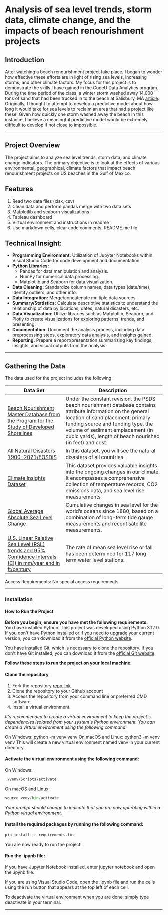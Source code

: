 # Analysis of sea level trends, storm data, climate change, and the impacts of beach renourishment projects

## Introduction

After watching a beach renourishment project take place, I began to wonder how effective these efforts are in light of rising sea levels, increasing storms, and other climate factors.  My focus for this project is to demonstrate the skills I have gained in the CodeU Data Analytics program.  During the time period of the class, a winter storm washed away 14,000 tons of sand that had been trucked in to the beach at Salisbury, MA [article](https://apnews.com/article/salisbury-massachusetts-beach-dunes-washed-away-cb64913e5592979aacb230c5f318efee).  Originally, I thought to attempt to develop a predictive model about how long it would take for sea levels to reclaim an area that had a project like these.  Given how quickly one storm washed away the beach in this instance, I believe a meaningful predictive model would be extremely difficult to develop if not close to impossible. 

 *** 

## Project Overview

The project aims to analyze sea level trends, storm data, and climate change indicators.  The primary objective is to look at the effects of various environmental, geographical, climate factors that impact beach renourishment projects on US beaches in the Gulf of Mexico. 

## Features
1. Read two data files (xlsx, csv)  
2. Clean data and perform pandas merge with two data sets  
3. Matplotlib and seaborn visualizations  
4. Tableau dashboard  
5. Virtual environment and instructions in readme  
6. Use markdown cells, clear code comments, README.me file  

## Technical Insight:
- **Programming Environment:** Utilization of Jupyter Notebooks within Visual Studio Code for code development and documentation.
- **Python Libraries:**
    - Pandas for data manipulation and analysis.
    - NumPy for numerical data processing.
    - Matplotlib and Seaborn for data visualization.
- **Data Cleaning:** Standardize column names, data types (date/time), identify outliers, and other info.
- **Data Integration:** Merge/concatenate multiple data sources.
- **Summary/Statistics:** Calculate descriptive statistics to understand the relationship of data by locations, dates, natural disasters, etc. 
- **Data Visualization:** Utilize libraries such as Matplotlib, Seaborn, and Plotly to create visualizations for exploring patterns, trends, and presenting.
- **Documentation:** Document the analysis process, including data preprocessing steps, exploratory data analysis, and insights gained.
- **Reporting:** Prepare a report/presentation summarizing key findings, insights, and visual outputs from the analysis.

 *** 
  
## Gathering the Data
The data used for the project includes the following:  

| Data Set | Description |
| ----- | -----|   
| [Beach Nourishment Master Database from the Program for the Study of Developed Shorelines](https://beachnourishment.wcu.edu/glossary) | Under the constant revision, the PSDS beach nourishment database contains attribute information on the general location of sand placement, primary funding source and funding type, the volume of sediment emplacement (in cubic yards), length of beach nourished (in feet) and cost. |   
| [All Natural Disasters 1900-2021/EOSDIS](https://www.kaggle.com/datasets/brsdincer/all-natural-disasters-19002021-eosdis) | In this dataset, you will see the natural disasters of all countries. |   
| [Climate Insights Dataset](https://www.kaggle.com/datasets/goyaladi/climate-insights-dataset) |  This dataset provides valuable insights into the ongoing changes in our climate. It encompasses a comprehensive collection of temperature records, CO2 emissions data, and sea level rise measurements |   
| [Global Average Absolute Sea Level Change](https://www.kaggle.com/datasets/somesh24/sea-level-change) | Cumulative changes in sea level for the world’s oceans since 1880, based on a combination of long-term tide gauge measurements and recent satellite measurements. | 
| [U.S. Linear Relative Sea Level (RSL) trends and 95% Confidence Intervals (CI) in mm/year and in ft/century](https://tidesandcurrents.noaa.gov/sltrends/mslUSTrendsTable.html) | The rate of mean sea level rise or fall has been determined for 117 long-term water level stations. |  


Access Requirements: No special access requirements.  
*** 

### Installation
#### How to Run the Project 
**Before you begin, ensure you have met the following requirements:**  
You have installed Python. This project was developed using Python 3.12.0. If you don't have Python installed or if you need to upgrade your current version, you can download it from the [official Python website](https://www.python.org/downloads/).

You have installed Git, which is necessary to clone the repository. If you don't have Git installed, you can download it from the [official Git website](https://git-scm.com/downloads).

**Follow these steps to run the project on your local machine:**
#### Clone the repository
1. Fork the repository [repo link]( https://github.com/argearhart/beach/)
2. Clone the repository to your Github account
3. Access the repository from your command line or preferred CMD software
4. Install a virtual environment. 

*It's recommended to create a virtual environment to keep the project's dependencies isolated from your system's Python environment. You can create a virtual environment using the following command:*

On Windows:  python -m venv venv
On macOS and Linux: python3 -m venv venv
This will create a new virtual environment named venv in your current directory.

#### Activate the virtual environment using the following command: 

On Windows:  

```python
.\venv\Scripts\activate
```

On macOS and Linux: 

```python
source venv/bin/activate
```

*Your prompt should change to indicate that you are now operating within a Python virtual environment.*

#### Install the required packages by running the following command:

```python
pip install -r requirements.txt
```

You are now ready to run the project!

#### Run the .ipynb file:
If you have Jupyter Notebook installed, enter jupyter notebook and open the .ipynb file.

If you are using Visual Studio Code, open the .ipynb file and run the cells using the run button that appears at the top left of each cell.

To deactivate the virtual environment when you are done, simply type deactivate in your terminal.

---

